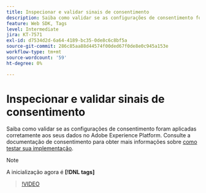 ```yaml
---
title: Inspecionar e validar sinais de consentimento
description: Saiba como validar se as configurações de consentimento foram aplicadas corretamente aos seus dados no Adobe Experience Platform.
feature: Web SDK, Tags
level: Intermediate
jira: KT-7571
exl-id: d7534d2d-6a64-4189-bc35-0de8c6c8bf5a
source-git-commit: 286c85aa88d44574f00ded67f0de8e0c945a153e
workflow-type: tm+mt
source-wordcount: '59'
ht-degree: 0%

---
```


# Inspecionar e validar sinais de consentimento

Saiba como validar se as configurações de consentimento foram aplicadas corretamente aos seus dados no Adobe Experience Platform. Consulte a documentação de consentimento para obter mais informações sobre [como testar sua implementação](https://experienceleague.adobe.com/docs/experience-platform/landing/governance-privacy-security/consent/adobe/overview.html?lang=en#test-implementation).

>[!NOTE]
>
> A inicialização agora é **[!DNL tags]**

>[!VIDEO](https://video.tv.adobe.com/v/332696/?learn=on&enablevpops)
